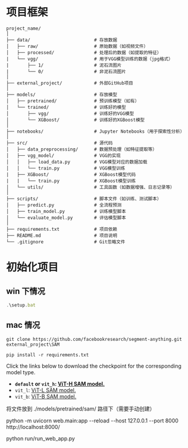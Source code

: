 <!-- @format -->

# 项目框架

```
project_name/
│
├── data/                        # 存放数据
│   ├── raw/                     # 原始数据（如视频文件）
│   ├── processed/               # 处理后的数据（如提取的特征）
|   └── vgg/                     # 用于VGG模型训练的数据（jpg格式）
|       ├── 1/                   # 泥石流图片
|       └── 0/                   # 非泥石流图片
│
├── external_project/            # 外部GitHub项目
│
├── models/                      # 存放模型
│   ├── pretrained/              # 预训练模型（如有）
│   └── trained/                 # 训练好的模型
│       ├── vgg/                 # 训练好的VGG模型
│       └── XGBoost/             # 训练好的XGBoost模型
│
├── notebooks/                   # Jupyter Notebooks（用于探索性分析）
│
├── src/                         # 源代码
│   ├── data_preprocessing/      # 数据预处理（如特征提取等）
│   ├── vgg_model/               # VGG的实现
│   │   ├── load_data.py         # VGG模型对应的数据加载
│   │   └── train.py             # VGG模型训练
|   ├── XGBoost/                 # XGBoost模型代码
|   |   └── train.py             # XGBoost模型训练
│   └── utils/                   # 工具函数（如数据增强、日志记录等）
│
├── scripts/                     # 脚本文件（如训练、测试脚本）
│   ├── predict.py               # 全流程预测
│   ├── train_model.py           # 训练模型脚本
│   └── evaluate_model.py        # 评估模型脚本
│
├── requirements.txt             # 项目依赖
├── README.md                    # 项目说明
└── .gitignore                   # Git忽略文件
```

# 初始化项目

## win 下情况

```javascript
.\setup.bat
```

## mac 情况

```
git clone https://github.com/facebookresearch/segment-anything.git external_project\SAM

pip install -r requirements.txt
```

Click the links below to download the checkpoint for the corresponding model type.

- **`default` or `vit_h`: [ViT-H SAM model.](https://dl.fbaipublicfiles.com/segment_anything/sam_vit_h_4b8939.pth)**
- `vit_l`: [ViT-L SAM model.](https://dl.fbaipublicfiles.com/segment_anything/sam_vit_l_0b3195.pth)
- `vit_b`: [ViT-B SAM model.](https://dl.fbaipublicfiles.com/segment_anything/sam_vit_b_01ec64.pth)

将文件放到 ./models/pretrained/sam/ 路径下（需要手动创建）

python -m uvicorn web.main:app --reload --host 127.0.0.1 --port 8000
http://localhost:8000/

python run/run_web_app.py
